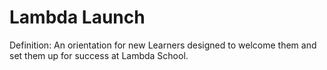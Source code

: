 # Lambda Launch

Definition: An orientation for new Learners designed to welcome them and set them up for success at Lambda School.
